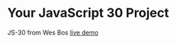 # Your JavaScript 30 Project

JS-30 from Wes Bos [live demo](https://jraoul2002.github.io/slide-in-on-scroll/)
